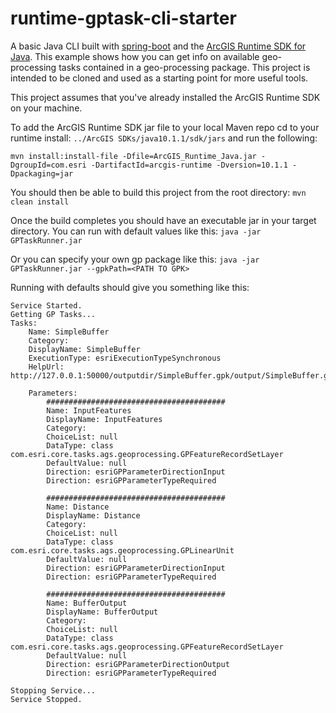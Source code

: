 runtime-gptask-cli-starter
===================

A basic Java CLI built with [spring-boot](https://github.com/spring-projects/spring-boot/) and the [ArcGIS Runtime SDK for Java](http://resources.arcgis.com/en/communities/runtime-java/).  This example shows how you can get info on available geo-processing tasks contained in a geo-processing package.  This project is intended to be cloned and used as a starting point for more useful tools.

This project assumes that you've already installed the ArcGIS Runtime SDK on your machine.  

To add the ArcGIS Runtime SDK jar file to your local Maven repo cd to your runtime install: `../ArcGIS SDKs/java10.1.1/sdk/jars` and run the following:
```
mvn install:install-file -Dfile=ArcGIS_Runtime_Java.jar -DgroupId=com.esri -DartifactId=arcgis-runtime -Dversion=10.1.1 -Dpackaging=jar
```
You should then be able to build this project from the root directory: `mvn clean install`

Once the build completes you should have an executable jar in your target directory.  You can run with default values like this: 
`java -jar GPTaskRunner.jar`

Or you can specify your own gp package like this:
`java -jar GPTaskRunner.jar --gpkPath=<PATH TO GPK>`

Running with defaults should give you something like this:
```
Service Started.
Getting GP Tasks...
Tasks:
    Name: SimpleBuffer
    Category:
    DisplayName: SimpleBuffer
    ExecutionType: esriExecutionTypeSynchronous
    HelpUrl: http://127.0.0.1:50000/outputdir/SimpleBuffer.gpk/output/SimpleBuffer.gpk/SimpleBuffer.htm

    Parameters:
        ########################################
        Name: InputFeatures
        DisplayName: InputFeatures
        Category:
        ChoiceList: null
        DataType: class com.esri.core.tasks.ags.geoprocessing.GPFeatureRecordSetLayer
        DefaultValue: null
        Direction: esriGPParameterDirectionInput
        Direction: esriGPParameterTypeRequired

        ########################################
        Name: Distance
        DisplayName: Distance
        Category:
        ChoiceList: null
        DataType: class com.esri.core.tasks.ags.geoprocessing.GPLinearUnit
        DefaultValue: null
        Direction: esriGPParameterDirectionInput
        Direction: esriGPParameterTypeRequired

        ########################################
        Name: BufferOutput
        DisplayName: BufferOutput
        Category:
        ChoiceList: null
        DataType: class com.esri.core.tasks.ags.geoprocessing.GPFeatureRecordSetLayer
        DefaultValue: null
        Direction: esriGPParameterDirectionOutput
        Direction: esriGPParameterTypeRequired

Stopping Service...
Service Stopped.
```

  